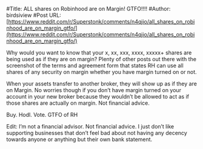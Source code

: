 #Title: ALL shares on Robinhood are on Margin! GTFO!!!!
#Author: birdsiview
#Post URL: [https://www.reddit.com/r/Superstonk/comments/n4qjio/all_shares_on_robinhood_are_on_margin_gtfo/](https://www.reddit.com/r/Superstonk/comments/n4qjio/all_shares_on_robinhood_are_on_margin_gtfo/)


Why would you want to know that your x, xx, xxx, xxxx, xxxxx+ shares are being used as if they are on margin? Plenty of other posts out there with the screenshot of the terms and agreement form that states RH can use all shares of any security on margin whether you have margin turned on or not.

When your assets transfer to another broker, they will show up as if they are on Margin. No worries though if you don’t have margin turned on your account in your new broker because they wouldn’t be allowed to act as if those shares are actually on margin. Not financial advice.

Buy. Hodl. Vote. GTFO of RH

Edit: I’m not a financial advisor. Not financial advice. I just don’t like supporting businesses that don’t feel bad about not having any decency towards anyone or anything but their own bank statement.